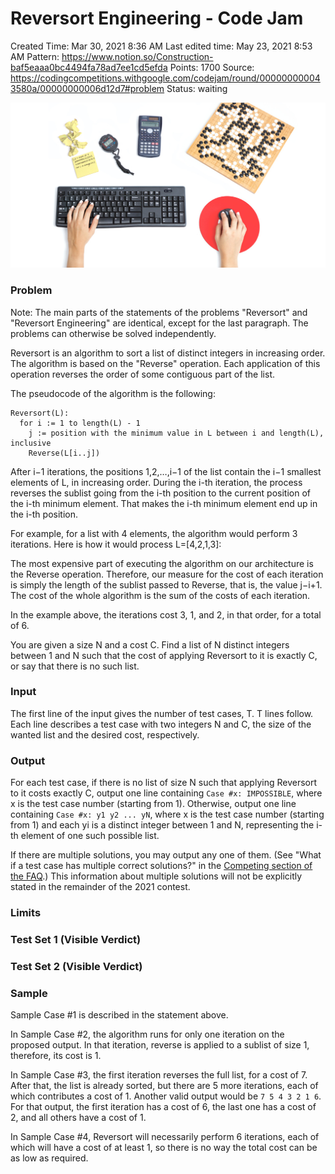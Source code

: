 # Reversort Engineering - Code Jam

Created Time: Mar 30, 2021 8:36 AM
Last edited time: May 23, 2021 8:53 AM
Pattern: https://www.notion.so/Construction-baf5eaaa0bc4494fa78ad7ee1cd5efda
Points: 1700
Source: https://codingcompetitions.withgoogle.com/codejam/round/000000000043580a/00000000006d12d7#problem
Status: waiting

![codejam-fb.jpg](problems/Reversort%20Engineering%20-%20Code%20Jam%20a9bd1845a9464d6e840482fcf7a5041d/codejam-fb.jpg)

### Problem

Note: The main parts of the statements of the problems "Reversort" and "Reversort Engineering" are identical, except for the last paragraph. The problems can otherwise be solved independently.

Reversort is an algorithm to sort a list of distinct integers in increasing order. The algorithm is based on the "Reverse" operation. Each application of this operation reverses the order of some contiguous part of the list.

The pseudocode of the algorithm is the following:

```
Reversort(L):
  for i := 1 to length(L) - 1
    j := position with the minimum value in L between i and length(L), inclusive
    Reverse(L[i..j])

```

After i−1 iterations, the positions 1,2,…,i−1 of the list contain the i−1 smallest elements of L, in increasing order. During the i-th iteration, the process reverses the sublist going from the i-th position to the current position of the i-th minimum element. That makes the i-th minimum element end up in the i-th position.

For example, for a list with 4 elements, the algorithm would perform 3 iterations. Here is how it would process L=[4,2,1,3]:

The most expensive part of executing the algorithm on our architecture is the Reverse operation. Therefore, our measure for the cost of each iteration is simply the length of the sublist passed to Reverse, that is, the value j−i+1. The cost of the whole algorithm is the sum of the costs of each iteration.

In the example above, the iterations cost 3, 1, and 2, in that order, for a total of 6.

You are given a size N and a cost C. Find a list of N distinct integers between 1 and N such that the cost of applying Reversort to it is exactly C, or say that there is no such list.

### Input

The first line of the input gives the number of test cases, T. T lines follow. Each line describes a test case with two integers N and C, the size of the wanted list and the desired cost, respectively.

### Output

For each test case, if there is no list of size N such that applying Reversort to it costs exactly C, output one line containing `Case #x: IMPOSSIBLE`, where x is the test case number (starting from 1). Otherwise, output one line containing `Case #x: y1 y2 ... yN`, where x is the test case number (starting from 1) and each yi is a distinct integer between 1 and N, representing the i-th element of one such possible list.

If there are multiple solutions, you may output any one of them. (See "What if a test case has multiple correct solutions?" in the [Competing section of the FAQ](https://codingcompetitions.withgoogle.com/codejam/faq).) This information about multiple solutions will not be explicitly stated in the remainder of the 2021 contest.

### Limits

### Test Set 1 (Visible Verdict)

### Test Set 2 (Visible Verdict)

### Sample

Sample Case #1 is described in the statement above.

In Sample Case #2, the algorithm runs for only one iteration on the proposed output. In that iteration, reverse is applied to a sublist of size 1, therefore, its cost is 1.

In Sample Case #3, the first iteration reverses the full list, for a cost of 7. After that, the list is already sorted, but there are 5 more iterations, each of which contributes a cost of 1. Another valid output would be `7 5 4 3 2 1 6`. For that output, the first iteration has a cost of 6, the last one has a cost of 2, and all others have a cost of 1.

In Sample Case #4, Reversort will necessarily perform 6 iterations, each of which will have a cost of at least 1, so there is no way the total cost can be as low as required.